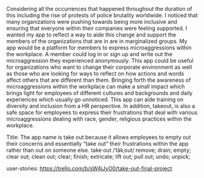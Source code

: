 Considering all the occurrences that happened throughout the duration of this including the rise of protests of police brutality worldwide. I noticed that many organizations were pushing towards being more inclusive and ensuring that everyone within their companies were feeling supported. I wanted my app to reflect a way to aide this change and support the members of the organizations that are in are in marginalized groups. My app would be a platform for members to express microaggressions within the workplace. A member could log in or sign up and write out the microaggression they experienced anonymously. This app could be useful for organizations who want to change their corporate environment as well as those who are looking for ways to reflect on how actions and words affect others that are different than them. Bringing forth the awareness of microaggressions within the workplace can make a small impact which brings light for employees of different cultures and backgrounds and daily experiences which usually go unnoticed.  This app can aide training on diversity and inclusion from a HR perspective. In addition, takeout, is also a safe space for employees to express their frustrations that deal with various microaggressions dealing with race, gender, religious practices within the workplace.

Title: 
The app name is take out because it allows employees to empty out their concerns and essentially “take out” their frustrations within the app rather than out on someone else. 
take·out /ˈtākˌout/ remove; drain; empty; clear out; clean out; clear; finish; extricate; lift out; pull out; 
undo; unpick;

user-stories: https://trello.com/b/sW4jJyO0/take-out-final-project

